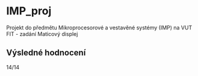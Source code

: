 # IMP_proj
Projekt do předmětu Mikroprocesorové a vestavěné systémy (IMP) na VUT FIT - zadání Maticový displej

## Výsledné hodnocení 
14/14
